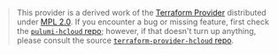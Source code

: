 > This provider is a derived work of the [Terraform Provider](https://github.com/hetznercloud/terraform-provider-hcloud)
> distributed under [MPL 2.0](https://www.mozilla.org/en-US/MPL/2.0/). If you encounter a bug or missing feature,
> first check the [`pulumi-hcloud` repo](https://github.com/pulumi/pulumi-hcloud/issues); however, if that doesn't turn up anything,
> please consult the source [`terraform-provider-hcloud` repo](https://github.com/hetznercloud/terraform-provider-hcloud/issues).